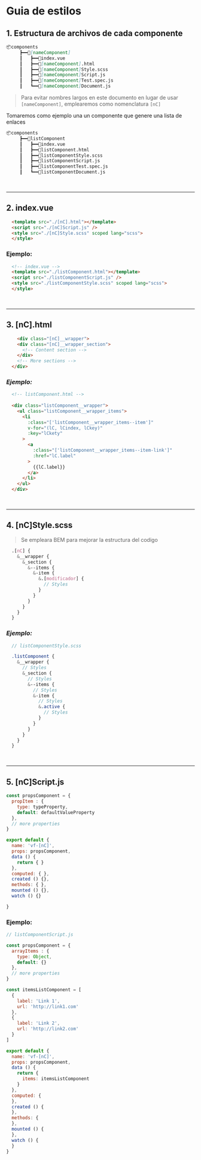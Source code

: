 # Guia de estilos

## 1. Estructura de archivos de cada componente
```md
📦components
     ┣━━📂[nameComponent]
     ┃   ┣━━📜index.vue
     ┃   ┣━━📜[nameComponent].html
     ┃   ┣━━📜[nameComponent]Style.scss
     ┃   ┣━━📜[nameComponent]Script.js
     ┃   ┣━━📜[nameComponent]Test.spec.js
     ┃   ┗━━📜[nameComponent]Document.js
```

> Para evitar nombres largos en este documento en lugar de usar `[nameComponent]`, emplearemos como nomenclatura `[nC]`

Tomaremos como ejemplo una un componente que genere una lista de enlaces

```md
📦components
     ┣━━📂listComponent
     ┃   ┣━━📜index.vue
     ┃   ┣━━📜listComponent.html
     ┃   ┣━━📜listComponentStyle.scss
     ┃   ┣━━📜listComponentScript.js
     ┃   ┣━━📜listComponentTest.spec.js
     ┃   ┗━━📜listComponentDocument.js
```
&nbsp;
___

## 2. index.vue
```html
  <template src="./[nC].html"></template>
  <script src="./[nC]Script.js" />
  <style src="./[nC]Style.scss" scoped lang="scss">
  </style>
```
### Ejemplo:
```html
  <!-- index.vue -->
  <template src="./listComponent.html"></template>
  <script src="./listComponentScript.js" />
  <style src="./listComponentStyle.scss" scoped lang="scss">
  </style>
```

&nbsp;
___

## 3. [nC].html
```html
    <div class="[nC]__wrapper">
    <div class="[nC]__wrapper_section">
      <!-- Content section -->
    </div>
    <!-- More sections -->
  </div>
```

### *Ejemplo:*

```html
  <!-- listComponent.html -->
  
  <div class="listComponent__wrapper">
    <ul class="listComponent__wrapper_items">
      <li 
        :class="['listComponent__wrapper_items--item']" 
        v-for="(lC, lCindex, lCkey)"
        :key="lCkety"
      >
        <a 
          :class="['listComponent__wrapper_items--item-link']" 
          :href="lC.label"
        >
          {{lC.label}}
        </a>
      </li>
    </ul>
  </div>
```

&nbsp;
___

## 4. [nC]Style.scss
> Se empleara BEM para mejorar la estructura del codigo
```scss
  .[nC] {
    &__wrapper {
      &_section {
        &--items {
          &-item {
            &.[modificador] {
              // Styles
            }
          }
        }
      }
    }
  }
```
### *Ejemplo:*
```scss
  // listComponentStyle.scss 

  .listComponent {
    &__wrapper {
      // Styles
      &_section {
        // Styles
        &--items {
          // Styles
          &-item {
            // Styles
            &.active {
              // Styles
            }
          }
        }
      }
    }
  }
```

&nbsp;
___

## 5. [nC]Script.js
```js
const propsComponent = {
  propItem : {
    type: typeProperty,
    default: defaultValueProperty
  },
  // more properties
}

export default {
  name: 'vf-[nC]',
  props: propsComponent,
  data () {
    return { }
  },
  computed: { },
  created () {},
  methods: { },
  mounted () {},
  watch () {}

}
```

### Ejemplo:
```js
// listComponentScript.js

const propsComponent = {
  arrayItems : {
    type: Object,
    default: {}
  },
  // more properties
}

const itemsListComponent = [
  {
    label: 'Link 1',
    url: 'http://link1.com'
  },
  {
    label: 'Link 2',
    url: 'http://link2.com'
  }
]

export default {
  name: 'vf-[nC]',
  props: propsComponent,
  data () {
    return { 
      items: itemsListComponent
    }
  },
  computed: {
  },
  created () {
  },
  methods: {
  },
  mounted () { 
  },
  watch () { 
  }
}
```